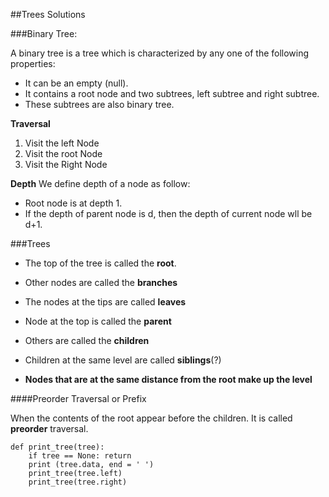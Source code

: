 ##Trees Solutions


###Binary Tree:

A binary tree is a tree which is characterized by any one of the following properties:

*  It can be an empty (null).
*  It contains a root node and two subtrees, left subtree and right subtree. 
*  These subtrees are also binary tree.

**Traversal**

1. Visit the left Node 
2. Visit the root Node
3. Visit the Right Node

**Depth**
We define depth of a node as follow:

*  Root node is at depth 1.
*  If the depth of parent node is d, then the depth of current node wll be d+1.

###Trees

*  The top of the tree is called the **root**.
*  Other nodes are called the **branches**
*  The nodes at the tips are called **leaves**


*  Node at the top is called the **parent**
*  Others are called the **children**
*  Children at the same level are called **siblings**(?)

*  **Nodes that are at the same distance from the root make up the level**


####Preorder Traversal or Prefix

When the contents of the root appear before the children. It is called **preorder** traversal.

````
def print_tree(tree):
    if tree == None: return
    print (tree.data, end = ' ')
    print_tree(tree.left)
    print_tree(tree.right)


````

















